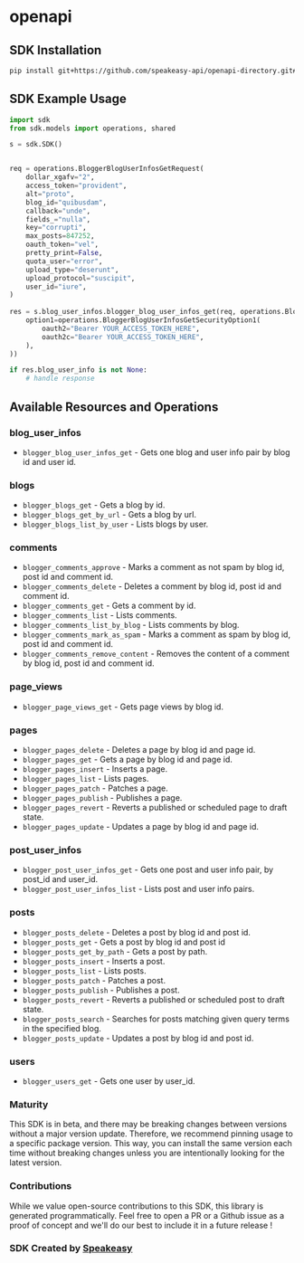 # openapi

<!-- Start SDK Installation -->
## SDK Installation

```bash
pip install git+https://github.com/speakeasy-api/openapi-directory.git#subdirectory=SDKs/googleapis.com/blogger/v3/python
```
<!-- End SDK Installation -->

## SDK Example Usage
<!-- Start SDK Example Usage -->
```python
import sdk
from sdk.models import operations, shared

s = sdk.SDK()


req = operations.BloggerBlogUserInfosGetRequest(
    dollar_xgafv="2",
    access_token="provident",
    alt="proto",
    blog_id="quibusdam",
    callback="unde",
    fields_="nulla",
    key="corrupti",
    max_posts=847252,
    oauth_token="vel",
    pretty_print=False,
    quota_user="error",
    upload_type="deserunt",
    upload_protocol="suscipit",
    user_id="iure",
)
    
res = s.blog_user_infos.blogger_blog_user_infos_get(req, operations.BloggerBlogUserInfosGetSecurity(
    option1=operations.BloggerBlogUserInfosGetSecurityOption1(
        oauth2="Bearer YOUR_ACCESS_TOKEN_HERE",
        oauth2c="Bearer YOUR_ACCESS_TOKEN_HERE",
    ),
))

if res.blog_user_info is not None:
    # handle response
```
<!-- End SDK Example Usage -->

<!-- Start SDK Available Operations -->
## Available Resources and Operations


### blog_user_infos

* `blogger_blog_user_infos_get` - Gets one blog and user info pair by blog id and user id.

### blogs

* `blogger_blogs_get` - Gets a blog by id.
* `blogger_blogs_get_by_url` - Gets a blog by url.
* `blogger_blogs_list_by_user` - Lists blogs by user.

### comments

* `blogger_comments_approve` - Marks a comment as not spam by blog id, post id and comment id.
* `blogger_comments_delete` - Deletes a comment by blog id, post id and comment id.
* `blogger_comments_get` - Gets a comment by id.
* `blogger_comments_list` - Lists comments.
* `blogger_comments_list_by_blog` - Lists comments by blog.
* `blogger_comments_mark_as_spam` - Marks a comment as spam by blog id, post id and comment id.
* `blogger_comments_remove_content` - Removes the content of a comment by blog id, post id and comment id.

### page_views

* `blogger_page_views_get` - Gets page views by blog id.

### pages

* `blogger_pages_delete` - Deletes a page by blog id and page id.
* `blogger_pages_get` - Gets a page by blog id and page id.
* `blogger_pages_insert` - Inserts a page.
* `blogger_pages_list` - Lists pages.
* `blogger_pages_patch` - Patches a page.
* `blogger_pages_publish` - Publishes a page.
* `blogger_pages_revert` - Reverts a published or scheduled page to draft state.
* `blogger_pages_update` - Updates a page by blog id and page id.

### post_user_infos

* `blogger_post_user_infos_get` - Gets one post and user info pair, by post_id and user_id.
* `blogger_post_user_infos_list` - Lists post and user info pairs.

### posts

* `blogger_posts_delete` - Deletes a post by blog id and post id.
* `blogger_posts_get` - Gets a post by blog id and post id
* `blogger_posts_get_by_path` - Gets a post by path.
* `blogger_posts_insert` - Inserts a post.
* `blogger_posts_list` - Lists posts.
* `blogger_posts_patch` - Patches a post.
* `blogger_posts_publish` - Publishes a post.
* `blogger_posts_revert` - Reverts a published or scheduled post to draft state.
* `blogger_posts_search` - Searches for posts matching given query terms in the specified blog.
* `blogger_posts_update` - Updates a post by blog id and post id.

### users

* `blogger_users_get` - Gets one user by user_id.
<!-- End SDK Available Operations -->

### Maturity

This SDK is in beta, and there may be breaking changes between versions without a major version update. Therefore, we recommend pinning usage
to a specific package version. This way, you can install the same version each time without breaking changes unless you are intentionally
looking for the latest version.

### Contributions

While we value open-source contributions to this SDK, this library is generated programmatically.
Feel free to open a PR or a Github issue as a proof of concept and we'll do our best to include it in a future release !

### SDK Created by [Speakeasy](https://docs.speakeasyapi.dev/docs/using-speakeasy/client-sdks)
